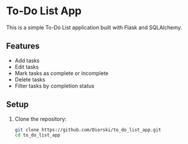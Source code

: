 # To-Do List App

This is a simple To-Do List application built with Flask and SQLAlchemy.

## Features

- Add tasks
- Edit tasks
- Mark tasks as complete or incomplete
- Delete tasks
- Filter tasks by completion status

## Setup

1. Clone the repository:
   ```bash
   git clone https://github.com/Diorski/to_do_list_app.git
   cd to_do_list_app
